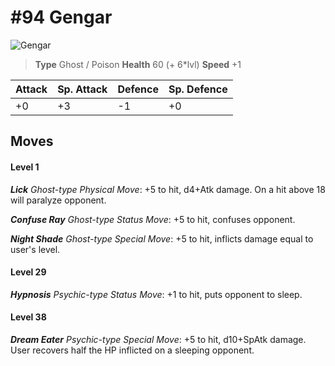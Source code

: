 # #94 Gengar


![Gengar](https://img.pokemondb.net/sprites/home/normal/1x/gengar.png)

> **Type** Ghost / Poison
> **Health** 60 (+ 6\*lvl)
> **Speed** +1

| Attack | Sp. Attack | Defence | Sp. Defence |
| ------ | ---------- | ------- | ----------- |
| +0 | +3 | -1 | +0 |

## Moves
#### Level 1

***Lick** Ghost-type Physical Move*: +5 to hit, d4+Atk damage. On a hit above 18 will paralyze opponent.

***Confuse Ray** Ghost-type Status Move*: +5 to hit, confuses opponent.

***Night Shade** Ghost-type Special Move*: +5 to hit, inflicts damage equal to user's level.
#### Level 29

***Hypnosis** Psychic-type Status Move*: +1 to hit, puts opponent to sleep.
#### Level 38

***Dream Eater** Psychic-type Special Move*: +5 to hit, d10+SpAtk damage. User recovers half the HP inflicted on a sleeping opponent.

